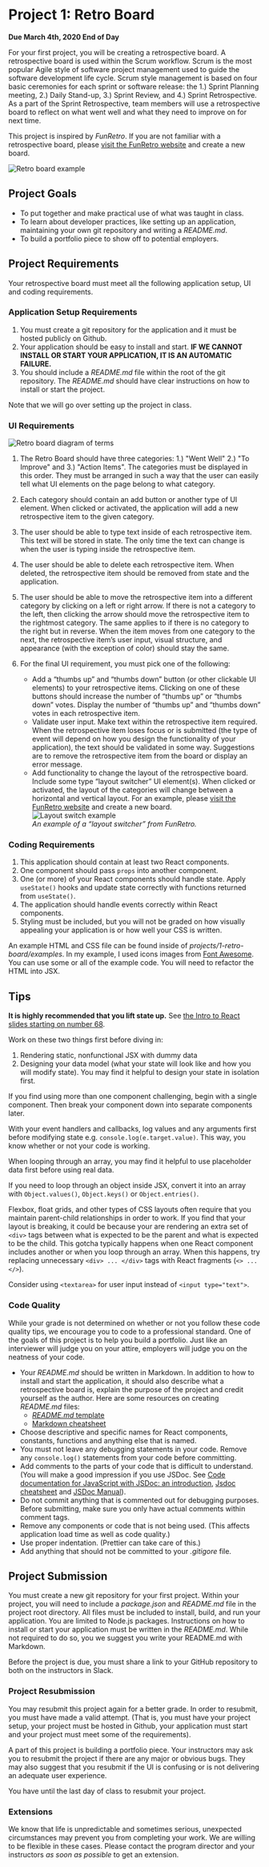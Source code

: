 # Project 1: Retro Board

**Due March 4th, 2020 End of Day**

For your first project, you will be creating a retrospective board. A retrospective board is used within the Scrum workflow. Scrum is the most popular Agile style of software project management used to guide the software development life cycle. Scrum style management is based on four basic ceremonies for each sprint or software release: the 1.) Sprint Planning meeting, 2.) Daily Stand-up, 3.) Sprint Review, and 4.) Sprint Retrospective. As a part of the Sprint Retrospective, team members will use a retrospective board to reflect on what went well and what they need to improve on for next time.

This project is inspired by _FunRetro_. If you are not familiar with a retrospective board, please [visit the FunRetro website](https://funretro.io/) and create a new board.

![Retro board example](retro-board-example.png)

## Project Goals

- To put together and make practical use of what was taught in class.
- To learn about developer practices, like setting up an application, maintaining your own git repository and writing a _README.md_.
- To build a portfolio piece to show off to potential employers.

## Project Requirements

Your retrospective board must meet all the following application setup, UI and coding requirements.

### Application Setup Requirements

1. You must create a git repository for the application and it must be hosted publicly on Github.
1. Your application should be easy to install and start. **IF WE CANNOT INSTALL OR START YOUR APPLICATION, IT IS AN AUTOMATIC FAILURE.**
1. You should include a _README.md_ file within the root of the git repository. The _README.md_ should have clear instructions on how to install or start the project.

Note that we will go over setting up the project in class.

### UI Requirements

![Retro board diagram of terms](retro-board-diagram.png)

1. The Retro Board should have three categories: 1.) "Went Well" 2.) "To Improve" and 3.) "Action Items". The categories must be displayed in this order. They must be arranged in such a way that the user can easily tell what UI elements on the page belong to what category.

2. Each category should contain an add button or another type of UI element. When clicked or activated, the application will add a new retrospective item to the given category.

3. The user should be able to type text inside of each retrospective item. This text will be stored in state. The only time the text can change is when the user is typing inside the retrospective item.

4. The user should be able to delete each retrospective item. When deleted, the retrospective item should be removed from state and the application.

5. The user should be able to move the retrospective item into a different category by clicking on a left or right arrow. If there is not a category to the left, then clicking the arrow should move the retrospective item to the rightmost category. The same applies to if there is no category to the right but in reverse. When the item moves from one category to the next, the retrospective item’s user input, visual structure, and appearance (with the exception of color) should stay the same.

6. For the final UI requirement, you must pick one of the following:
   - Add a “thumbs up” and “thumbs down” button (or other clickable UI elements) to your retrospective items. Clicking on one of these buttons should increase the number of “thumbs up” or “thumbs down” votes. Display the number of “thumbs up” and “thumbs down” votes in each retrospective item.
   - Validate user input. Make text within the retrospective item required. When the retrospective item loses focus or is submitted (the type of event will depend on how you design the functionality of your application), the text should be validated in some way. Suggestions are to remove the retrospective item from the board or display an error message.
   - Add functionality to change the layout of the retrospective board. Include some type “layout switcher” UI element(s). When clicked or activated, the layout of the categories will change between a horizontal and vertical layout. For an example, please [visit the FunRetro website](https://funretro.io/) and create a new board.  
     ![Layout switch example](layout-switcher-example.png)  
     _An example of a “layout switcher” from FunRetro._

### Coding Requirements

1. This application should contain at least two React components.
2. One component should pass `props` into another component.
3. One (or more) of your React components should handle state. Apply `useState()` hooks and update state correctly with functions returned from `useState()`.
4. The application should handle events correctly within React components.
5. Styling must be included, but you will not be graded on how visually appealing your application is or how well your CSS is written.

An example HTML and CSS file can be found inside of _projects/1-retro-board/examples_. In my example, I used icons images from [Font Awesome](https://fontawesome.com/start). You can use some or all of the example code. You will need to refactor the HTML into JSX.

## Tips

**It is highly recommended that you lift state up.** See [the Intro to React slides starting on number 68](https://slides.com/accjavascript/intro-to-react-044411#/68).

Work on these two things first before diving in:

1. Rendering static, nonfunctional JSX with dummy data
2. Designing your data model (what your state will look like and how you will modify state). You may find it helpful to design your state in isolation first.

If you find using more than one component challenging, begin with a single component. Then break your component down into separate components later.

With your event handlers and callbacks, log values and any arguments first before modifying state e.g. `console.log(e.target.value)`. This way, you know whether or not your code is working.

When looping through an array, you may find it helpful to use placeholder data first before using real data.

If you need to loop through an object inside JSX, convert it into an array with `Object.values()`, `Object.keys()` or `Object.entries()`.

Flexbox, float grids, and other types of CSS layouts often require that you maintain parent-child relationships in order to work. If you find that your layout is breaking, it could be because your are rendering an extra set of `<div>` tags between what is expected to be the parent and what is expected to be the child. This gotcha typically happens when one React component includes another or when you loop through an array. When this happens, try replacing unnecessary `<div> ... </div>` tags with React fragments (`<> ... </>`).

Consider using `<textarea>` for user input instead of `<input type="text">`.

### Code Quality

While your grade is not determined on whether or not you follow these code quality tips, we encourage you to code to a professional standard. One of the goals of this project is to help you build a portfolio. Just like an interviewer will judge you on your attire, employers will judge you on the neatness of your code.

- Your _README.md_ should be written in Markdown. In addition to how to install and start the application, it should also describe what a retrospective board is, explain the purpose of the project and credit yourself as the author. Here are some resources on creating _README.md_ files:
  - [_README.md_ template](https://gist.github.com/PurpleBooth/109311bb0361f32d87a2)
  - [Markdown cheatsheet](https://github.com/adam-p/markdown-here/wiki/Markdown-Cheatsheet)
- Choose descriptive and specific names for React components, constants, functions and anything else that is named.
- You must not leave any debugging statements in your code. Remove any `console.log()` statements from your code before committing.
- Add comments to the parts of your code that is difficult to understand. (You will make a good impression if you use JSDoc. See [Code documentation for JavaScript with JSDoc: an introduction](https://www.valentinog.com/blog/jsdoc/), [Jsdoc cheatsheet](https://devhints.io/jsdoc) and [JSDoc Manual](https://jsdoc.app/)).
- Do not commit anything that is commented out for debugging purposes.
  Before submitting, make sure you only have actual comments within comment tags.
- Remove any components or code that is not being used. (This affects application load time as well as code quality.)
- Use proper indentation. (Prettier can take care of this.)
- Add anything that should not be committed to your _.gitigore_ file.

## Project Submission

You must create a new git repository for your first project. Within your project, you will need to include a _package.json_ and _README.md_ file in the project root directory. All files must be included to install, build, and run your application. You are limited to Node.js packages. Instructions on how to install or start your application must be written in the _README.md_. While not required to do so, you we suggest you write your README.md with Markdown.

Before the project is due, you must share a link to your GitHub repository to both on the instructors in Slack.

### Project Resubmission

You may resubmit this project again for a better grade. In order to resubmit, you must have made a valid attempt. (That is, you must have your project setup, your project must be hosted in Github, your application must start and your project must meet some of the requirements).

A part of this project is building a portfolio piece. Your instructors may ask you to resubmit the project if there are any major or obvious bugs. They may also suggest that you resubmit if the UI is confusing or is not delivering an adequate user experience.

You have until the last day of class to resubmit your project.

### Extensions

We know that life is unpredictable and sometimes serious, unexpected circumstances may prevent you from completing your work. We are willing to be flexible in these cases. Please contact the program director and your instructors _as soon as possible_ to get an extension.
